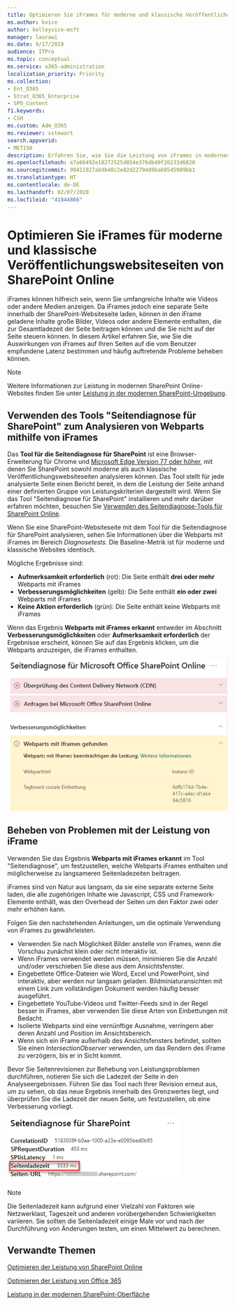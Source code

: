 ```yaml
---
title: Optimieren Sie iFrames für moderne und klassische Veröffentlichungswebsiteseiten von SharePoint Online
ms.author: kvice
author: kelleyvice-msft
manager: laurawi
ms.date: 9/17/2019
audience: ITPro
ms.topic: conceptual
ms.service: o365-administration
localization_priority: Priority
ms.collection:
- Ent_O365
- Strat_O365_Enterprise
- SPO_Content
f1.keywords:
- CSH
ms.custom: Adm_O365
ms.reviewer: sstewart
search.appverid:
- MET150
description: Erfahren Sie, wie Sie die Leistung von iFrames in modernen und klassischen Veröffentlichungswebsiteseiten in SharePoint Online optimieren können.
ms.openlocfilehash: e7a66492e18272525d854e376db49f20233d6820
ms.sourcegitcommit: 99411927abdb40c2e82d2279489ba60545989bb1
ms.translationtype: HT
ms.contentlocale: de-DE
ms.lasthandoff: 02/07/2020
ms.locfileid: "41844866"
---
```

# <a name="optimize-iframes-in-sharepoint-online-modern-and-classic-publishing-site-pages"></a>Optimieren Sie iFrames für moderne und klassische Veröffentlichungswebsiteseiten von SharePoint Online

iFrames können hilfreich sein, wenn Sie umfangreiche Inhalte wie Videos oder andere Medien anzeigen. Da iFrames jedoch eine separate Seite innerhalb der SharePoint-Websiteseite laden, können in den iFrame geladene Inhalte große Bilder, Videos oder andere Elemente enthalten, die zur Gesamtladezeit der Seite beitragen können und die Sie nicht auf der Seite steuern können. In diesem Artikel erfahren Sie, wie Sie die Auswirkungen von iFrames auf Ihren Seiten auf die vom Benutzer empfundene Latenz bestimmen und häufig auftretende Probleme beheben können.

>[!NOTE]
>Weitere Informationen zur Leistung in modernen SharePoint Online-Websites finden Sie unter [Leistung in der modernen SharePoint-Umgebung](https://docs.microsoft.com/sharepoint/modern-experience-performance).

## <a name="use-the-page-diagnostics-for-sharepoint-tool-to-analyze-web-parts-using-iframes"></a>Verwenden des Tools "Seitendiagnose für SharePoint" zum Analysieren von Webparts mithilfe von iFrames

Das **Tool für die Seitendiagnose für SharePoint** ist eine Browser-Erweiterung für Chrome und [Microsoft Edge Version 77 oder höher](https://www.microsoftedgeinsider.com/download?form=MI13E8&OCID=MI13E8), mit denen Sie SharePoint sowohl moderne als auch klassische Veröffentlichungswebsiteseiten analysieren können. Das Tool stellt für jede analysierte Seite einen Bericht bereit, in dem die Leistung der Seite anhand einer definierten Gruppe von Leistungskriterien dargestellt wird. Wenn Sie das Tool "Seitendiagnose für SharePoint" installieren und mehr darüber erfahren möchten, besuchen Sie [Verwenden des Seitendiagnose-Tools für SharePoint Online](page-diagnostics-for-spo.md).

Wenn Sie eine SharePoint-Websiteseite mit dem Tool für die Seitendiagnose für SharePoint analysieren, sehen Sie Informationen über die Webparts mit iFrames im Bereich _Diagnosetests_. Die Baseline-Metrik ist für moderne und klassische Websites identisch.

Mögliche Ergebnisse sind:

- **Aufmerksamkeit erforderlich** (rot): Die Seite enthält **drei oder mehr** Webparts mit iFrames
- **Verbesserungsmöglichkeiten** (gelb): Die Seite enthält **ein oder zwei** Webparts mit iFrames
- **Keine Aktion erforderlich** (grün): Die Seite enthält keine Webparts mit iFrames

Wenn das Ergebnis **Webparts mit iFrames erkannt** entweder im Abschnitt **Verbesserungsmöglichkeiten** oder **Aufmerksamkeit erforderlich** der Ergebnisse erscheint, können Sie auf das Ergebnis klicken, um die Webparts anzuzeigen, die iFrames enthalten.

![Tool für die Seitendiagnose – Ergebnisse](media/modern-portal-optimization/pagediag-iframe-yellow.png)

## <a name="remediate-iframe-performance-issues"></a>Beheben von Problemen mit der Leistung von iFrame

Verwenden Sie das Ergebnis **Webparts mit iFrames erkannt** im Tool "Seitendiagnose", um festzustellen, welche Webparts iFrames enthalten und möglicherweise zu langsameren Seitenladezeiten beitragen.

iFrames sind von Natur aus langsam, da sie eine separate externe Seite laden, die alle zugehörigen Inhalte wie Javascript, CSS und Framework-Elemente enthält, was den Overhead der Seiten um den Faktor zwei oder mehr erhöhen kann.

Folgen Sie den nachstehenden Anleitungen, um die optimale Verwendung von iFrames zu gewährleisten.

- Verwenden Sie nach Möglichkeit Bilder anstelle von iFrames, wenn die Vorschau zunächst klein oder nicht interaktiv ist.
- Wenn iFrames verwendet werden müssen, minimieren Sie die Anzahl und/oder verschieben Sie diese aus dem Ansichtsfenster.
- Eingebettete Office-Dateien wie Word, Excel und PowerPoint, sind interaktiv, aber werden nur langsam geladen. Bildminiaturansichten mit einem Link zum vollständigen Dokument werden häufig besser ausgeführt.
- Eingebettete YouTube-Videos und Twitter-Feeds sind in der Regel besser in iFrames, aber verwenden Sie diese Arten von Einbettungen mit Bedacht.
- Isolierte Webparts sind eine vernünftige Ausnahme, verringern aber deren Anzahl und Position im Ansichtsbereich.
- Wenn sich ein iFrame außerhalb des Ansichtsfensters befindet, sollten Sie einen _IntersectionObserver_ verwenden, um das Rendern des iFrame zu verzögern, bis er in Sicht kommt.

Bevor Sie Seitenrevisionen zur Behebung von Leistungsproblemen durchführen, notieren Sie sich die Ladezeit der Seite in den Analyseergebnissen. Führen Sie das Tool nach Ihrer Revision erneut aus, um zu sehen, ob das neue Ergebnis innerhalb des Grenzwertes liegt, und überprüfen Sie die Ladezeit der neuen Seite, um festzustellen, ob eine Verbesserung vorliegt.

![Ergebnisse der Seitenladezeiten](media/modern-portal-optimization/pagediag-page-load-time.png)

>[!NOTE]
>Die Seitenladezeit kann aufgrund einer Vielzahl von Faktoren wie Netzwerklast, Tageszeit und anderen vorübergehenden Schwierigkeiten variieren. Sie sollten die Seitenladezeit einige Male vor und nach der Durchführung von Änderungen testen, um einen Mittelwert zu berechnen.

## <a name="related-topics"></a>Verwandte Themen

[Optimieren der Leistung von SharePoint Online](tune-sharepoint-online-performance.md)

[Optimieren der Leistung von Office 365](tune-office-365-performance.md)

[Leistung in der modernen SharePoint-Oberfläche](https://docs.microsoft.com/sharepoint/modern-experience-performance)
